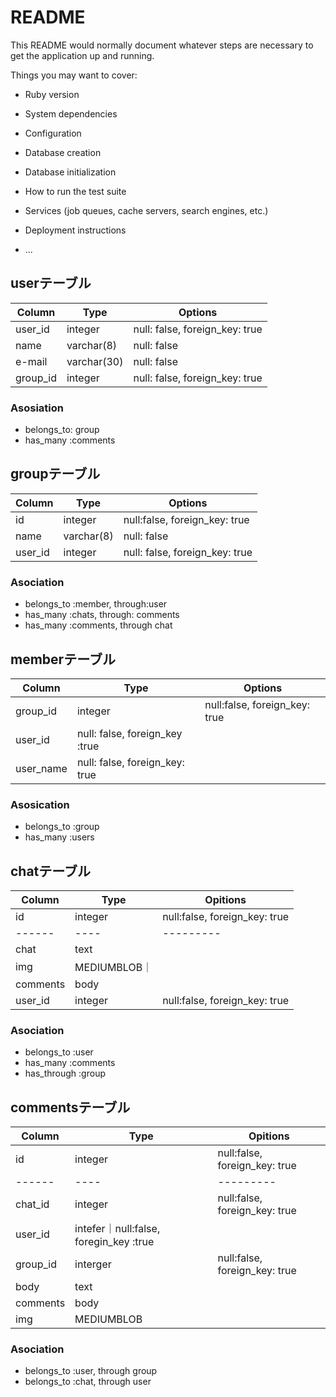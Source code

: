 # README

This README would normally document whatever steps are necessary to get the
application up and running.

Things you may want to cover:

* Ruby version

* System dependencies

* Configuration

* Database creation

* Database initialization

* How to run the test suite

* Services (job queues, cache servers, search engines, etc.)

* Deployment instructions

* ...

## userテーブル

|Column|Type|Options|
|------|----|-------|
|user_id|integer|null: false, foreign_key: true|
|name|varchar(8)|null: false|
|e-mail|varchar(30)|null: false|
|group_id|integer|null: false, foreign_key: true|

### Asosiation
- belongs_to: group
- has_many :comments




## groupテーブル

|Column|Type|Options|
|------|----|-------|
|id|integer|null:false, foreign_key: true|
|name|varchar(8)|null: false|
|user_id|integer|null: false, foreign_key: true|



### Asociation
- belongs_to :member, through:user
- has_many :chats, through: comments
- has_many :comments, through chat

## memberテーブル

|Column|Type|Options|
|------|----|-------|
|group_id|integer|null:false, foreign_key: true|
|user_id|null: false, foreign_key :true|
|user_name|null: false, foreign_key: true|




### Asosication

- belongs_to :group
- has_many :users



## chatテーブル

|Column|Type|Opitions|
|------|----|---------|
|id|integer|null:false, foreign_key: true|
|------|----|---------|
|chat|text|
|img|MEDIUMBLOB｜
|comments|body|
|user_id|integer|null:false, foreign_key: true|

### Asociation
- belongs_to :user
- has_many :comments
- has_through :group



## commentsテーブル


|Column|Type|Opitions|
|------|----|---------|
|id|integer|null:false, foreign_key: true|
|------|----|---------|
|chat_id|integer|null:false, foreign_key: true|
|user_id|intefer｜null:false, foregin_key :true|
|group_id|interger|null:false, foreign_key: true|
|body|text|
|comments|body|
|img|MEDIUMBLOB|



### Asociation
- belongs_to :user, through group
- belongs_to :chat, through user


